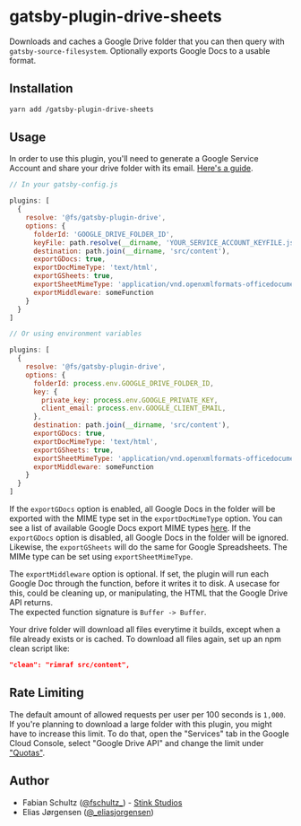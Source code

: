 # gatsby-plugin-drive-sheets

Downloads and caches a Google Drive folder that you can then query with `gatsby-source-filesystem`.
Optionally exports Google Docs to a usable format.

## Installation

```bash
yarn add /gatsby-plugin-drive-sheets
```

## Usage

In order to use this plugin, you'll need to generate a Google Service Account and share your drive folder with its email. [Here's a guide](https://www.twilio.com/blog/2017/03/google-spreadsheets-and-javascriptnode-js.html).

```js
// In your gatsby-config.js

plugins: [
  {
    resolve: '@fs/gatsby-plugin-drive',
    options: {
      folderId: 'GOOGLE_DRIVE_FOLDER_ID',
      keyFile: path.resolve(__dirname, 'YOUR_SERVICE_ACCOUNT_KEYFILE.json'),
      destination: path.join(__dirname, 'src/content'),
      exportGDocs: true,
      exportDocMimeType: 'text/html',
      exportGSheets: true,
      exportSheetMimeType: 'application/vnd.openxmlformats-officedocument.spreadsheetml.sheet',
      exportMiddleware: someFunction
    }
  }
]

// Or using environment variables

plugins: [
  {
    resolve: '@fs/gatsby-plugin-drive',
    options: {
      folderId: process.env.GOOGLE_DRIVE_FOLDER_ID,
      key: {
        private_key: process.env.GOOGLE_PRIVATE_KEY,
        client_email: process.env.GOOGLE_CLIENT_EMAIL,
      },
      destination: path.join(__dirname, 'src/content'),
      exportGDocs: true,
      exportDocMimeType: 'text/html',
      exportGSheets: true,
      exportSheetMimeType: 'application/vnd.openxmlformats-officedocument.spreadsheetml.sheet',
      exportMiddleware: someFunction
    }
  }
]
```
If the `exportGDocs` option is enabled, all Google Docs in the folder will be exported with the MIME type set in the `exportDocMimeType` option. You can see a list of available Google Docs export MIME types [here](https://developers.google.com/drive/api/v3/manage-downloads).
If the `exportGDocs` option is disabled, all Google Docs in the folder will be ignored.
Likewise, the `exportGSheets` will do the same for Google Spreadsheets. The MIMe type can be set using `exportSheetMimeType`.

The `exportMiddleware` option is optional. If set, the plugin will run each Google Doc through the function, before it writes it to disk.
A usecase for this, could be cleaning up, or manipulating, the HTML that the Google Drive API returns.  
The expected function signature is `Buffer -> Buffer`.

Your drive folder will download all files everytime it builds, except when a file already exists or is cached. To download all files again, set up an npm clean script like:

```json
"clean": "rimraf src/content",
```

## Rate Limiting

The default amount of allowed requests per user per 100 seconds is `1,000`. If you're planning to download a large folder with this plugin, you might have to increase this limit. To do that, open the "Services" tab in the Google Cloud Console, select "Google Drive API" and change the limit under ["Quotas"](https://console.developers.google.com/apis/api/drive.googleapis.com/quotas).

## Author

* Fabian Schultz ([@fschultz\_](https://twitter.com/fschultz_)) - [Stink Studios](https://stinkstudios.com)
* Elias Jørgensen ([@\_eliasjorgensen](https://twitter.com/_eliasjorgensen))
